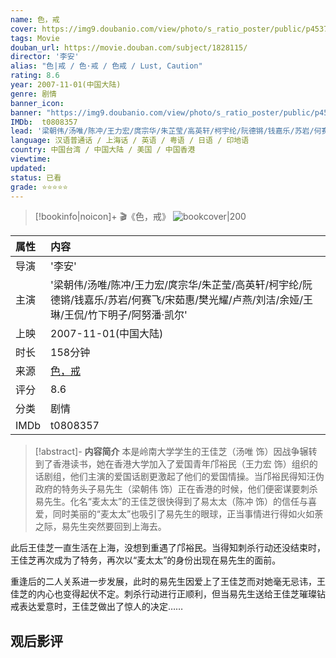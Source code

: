 ```yaml
---
name: 色，戒
cover: https://img9.doubanio.com/view/photo/s_ratio_poster/public/p453716305.jpg
tags: Movie
douban_url: https://movie.douban.com/subject/1828115/
director: '李安'
alias: "色|戒 / 色·戒 / 色戒 / Lust, Caution"
rating: 8.6
year: 2007-11-01(中国大陆)
genre: 剧情
banner_icon: 
banner: "https://img9.doubanio.com/view/photo/s_ratio_poster/public/p453716305.jpg"
IMDb:  t0808357
lead: '梁朝伟/汤唯/陈冲/王力宏/庹宗华/朱芷莹/高英轩/柯宇纶/阮德锵/钱嘉乐/苏岩/何赛飞/宋茹惠/樊光耀/卢燕/刘洁/余娅/王琳/王侃/竹下明子/阿努潘·凯尔' 
language: 汉语普通话 / 上海话 / 英语 / 粤语 / 日语 / 印地语 
country: 中国台湾 / 中国大陆 / 美国 / 中国香港 
viewtime:
updated: 
status: 已看
grade: ⭐️⭐️⭐️⭐️⭐️
---
```

> [!bookinfo|noicon]+ 🎬《色，戒》
> ![bookcover|200](https://img9.doubanio.com/view/photo/s_ratio_poster/public/p453716305.jpg)
>
| 属性 | 内容                                       |
|:---- |:------------------------------------------ |
| 导演 | '李安'                         |
| 主演 | '梁朝伟/汤唯/陈冲/王力宏/庹宗华/朱芷莹/高英轩/柯宇纶/阮德锵/钱嘉乐/苏岩/何赛飞/宋茹惠/樊光耀/卢燕/刘洁/余娅/王琳/王侃/竹下明子/阿努潘·凯尔'                             |
| 上映 | 2007-11-01(中国大陆)                             |
| 时长 | 158分钟                   |
| 来源 | [色，戒](https://movie.douban.com/subject/1828115/) |
| 评分 | 8.6                           |
| 分类 | 剧情                            |
| IMDb | t0808357                             | 

> [!abstract]- **内容简介**
>  本是岭南大学学生的王佳芝（汤唯 饰）因战争辗转到了香港读书，她在香港大学加入了爱国青年邝裕民（王力宏 饰）组织的话剧组，他们主演的爱国话剧更激起了他们的爱国情操。当邝裕民得知汪伪政府的特务头子易先生（梁朝伟 饰）正在香港的时候，他们便密谋要刺杀易先生。化名“麦太太”的王佳芝很快得到了易太太（陈冲 饰）的信任与喜爱，同时美丽的“麦太太”也吸引了易先生的眼球，正当事情进行得如火如荼之际，易先生突然要回到上海去。

















此后王佳芝一直生活在上海，没想到重遇了邝裕民。当得知刺杀行动还没结束时，王佳芝再次成为了特务，再次以“麦太太”的身份出现在易先生的面前。

















重逢后的二人关系进一步发展，此时的易先生因爱上了王佳芝而对她毫无忌讳，王佳芝的内心也变得起伏不定。刺杀行动进行正顺利，但当易先生送给王佳芝璀璨钻戒表达爱意时，王佳芝做出了惊人的决定……
>  
## 观后影评
